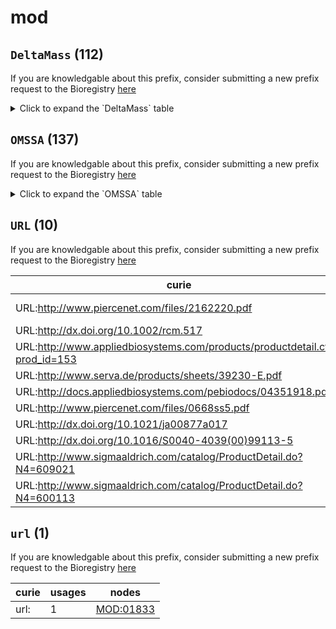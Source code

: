 # mod

## `DeltaMass` (112)

If you are knowledgable about this prefix, consider submitting a new prefix
request to the Bioregistry [here](https://github.com/biopragmatics/bioregistry/issues/new?assignees=cthoyt&labels=New%2CPrefix&template=new-prefix.yml&title=%5BResource%5D%3A%20DeltaMass)

<details>
<summary>Click to expand the `DeltaMass` table</summary>

| curie         |   usages | nodes                                                                                                                                                                                                                                                                                  |
|---------------|----------|----------------------------------------------------------------------------------------------------------------------------------------------------------------------------------------------------------------------------------------------------------------------------------------|
| DeltaMass:0   |      205 | [MOD:00010](http://purl.obolibrary.org/obo/MOD_00010), [MOD:00011](http://purl.obolibrary.org/obo/MOD_00011), [MOD:00012](http://purl.obolibrary.org/obo/MOD_00012), [MOD:00013](http://purl.obolibrary.org/obo/MOD_00013), [MOD:00014](http://purl.obolibrary.org/obo/MOD_00014), ... |
| DeltaMass:56  |        3 | [MOD:00398](http://purl.obolibrary.org/obo/MOD_00398), [MOD:01678](http://purl.obolibrary.org/obo/MOD_01678), [MOD:01679](http://purl.obolibrary.org/obo/MOD_01679)                                                                                                                    |
| DeltaMass:215 |        3 | [MOD:00414](http://purl.obolibrary.org/obo/MOD_00414), [MOD:01076](http://purl.obolibrary.org/obo/MOD_01076), [MOD:02038](http://purl.obolibrary.org/obo/MOD_02038)                                                                                                                    |
| DeltaMass:197 |        3 | [MOD:01061](http://purl.obolibrary.org/obo/MOD_01061), [MOD:01062](http://purl.obolibrary.org/obo/MOD_01062), [MOD:01329](http://purl.obolibrary.org/obo/MOD_01329)                                                                                                                    |
| DeltaMass:166 |        2 | [MOD:00080](http://purl.obolibrary.org/obo/MOD_00080), [MOD:01044](http://purl.obolibrary.org/obo/MOD_01044)                                                                                                                                                                           |
| DeltaMass:304 |        2 | [MOD:00233](http://purl.obolibrary.org/obo/MOD_00233), [MOD:01163](http://purl.obolibrary.org/obo/MOD_01163)                                                                                                                                                                           |
| DeltaMass:113 |        2 | [MOD:00403](http://purl.obolibrary.org/obo/MOD_00403), [MOD:01017](http://purl.obolibrary.org/obo/MOD_01017)                                                                                                                                                                           |
| DeltaMass:90  |        2 | [MOD:00404](http://purl.obolibrary.org/obo/MOD_00404), [MOD:00999](http://purl.obolibrary.org/obo/MOD_00999)                                                                                                                                                                           |
| DeltaMass:336 |        2 | [MOD:00419](http://purl.obolibrary.org/obo/MOD_00419), [MOD:01871](http://purl.obolibrary.org/obo/MOD_01871)                                                                                                                                                                           |
| DeltaMass:357 |        2 | [MOD:00462](http://purl.obolibrary.org/obo/MOD_00462), [MOD:00963](http://purl.obolibrary.org/obo/MOD_00963)                                                                                                                                                                           |
| DeltaMass:235 |        2 | [MOD:00596](http://purl.obolibrary.org/obo/MOD_00596), [MOD:01697](http://purl.obolibrary.org/obo/MOD_01697)                                                                                                                                                                           |
| DeltaMass:349 |        2 | [MOD:00835](http://purl.obolibrary.org/obo/MOD_00835), [MOD:01169](http://purl.obolibrary.org/obo/MOD_01169)                                                                                                                                                                           |
| DeltaMass:337 |        2 | [MOD:00980](http://purl.obolibrary.org/obo/MOD_00980), [MOD:01060](http://purl.obolibrary.org/obo/MOD_01060)                                                                                                                                                                           |
| DeltaMass:292 |        2 | [MOD:01127](http://purl.obolibrary.org/obo/MOD_01127), [MOD:01166](http://purl.obolibrary.org/obo/MOD_01166)                                                                                                                                                                           |
| DeltaMass:123 |        1 | [MOD:00040](http://purl.obolibrary.org/obo/MOD_00040)                                                                                                                                                                                                                                  |
| DeltaMass:217 |        1 | [MOD:00041](http://purl.obolibrary.org/obo/MOD_00041)                                                                                                                                                                                                                                  |
| DeltaMass:122 |        1 | [MOD:00049](http://purl.obolibrary.org/obo/MOD_00049)                                                                                                                                                                                                                                  |
| DeltaMass:214 |        1 | [MOD:00064](http://purl.obolibrary.org/obo/MOD_00064)                                                                                                                                                                                                                                  |
| DeltaMass:169 |        1 | [MOD:00073](http://purl.obolibrary.org/obo/MOD_00073)                                                                                                                                                                                                                                  |
| DeltaMass:167 |        1 | [MOD:00081](http://purl.obolibrary.org/obo/MOD_00081)                                                                                                                                                                                                                                  |
| DeltaMass:165 |        1 | [MOD:00085](http://purl.obolibrary.org/obo/MOD_00085)                                                                                                                                                                                                                                  |
| DeltaMass:293 |        1 | [MOD:00111](http://purl.obolibrary.org/obo/MOD_00111)                                                                                                                                                                                                                                  |
| DeltaMass:303 |        1 | [MOD:00115](http://purl.obolibrary.org/obo/MOD_00115)                                                                                                                                                                                                                                  |
| DeltaMass:7   |        1 | [MOD:00119](http://purl.obolibrary.org/obo/MOD_00119)                                                                                                                                                                                                                                  |
| DeltaMass:305 |        1 | [MOD:00126](http://purl.obolibrary.org/obo/MOD_00126)                                                                                                                                                                                                                                  |
| DeltaMass:353 |        1 | [MOD:00131](http://purl.obolibrary.org/obo/MOD_00131)                                                                                                                                                                                                                                  |
| DeltaMass:88  |        1 | [MOD:00181](http://purl.obolibrary.org/obo/MOD_00181)                                                                                                                                                                                                                                  |
| DeltaMass:83  |        1 | [MOD:00183](http://purl.obolibrary.org/obo/MOD_00183)                                                                                                                                                                                                                                  |
| DeltaMass:350 |        1 | [MOD:00193](http://purl.obolibrary.org/obo/MOD_00193)                                                                                                                                                                                                                                  |
| DeltaMass:41  |        1 | [MOD:00210](http://purl.obolibrary.org/obo/MOD_00210)                                                                                                                                                                                                                                  |
| DeltaMass:316 |        1 | [MOD:00232](http://purl.obolibrary.org/obo/MOD_00232)                                                                                                                                                                                                                                  |
| DeltaMass:61  |        1 | [MOD:00237](http://purl.obolibrary.org/obo/MOD_00237)                                                                                                                                                                                                                                  |
| DeltaMass:205 |        1 | [MOD:00256](http://purl.obolibrary.org/obo/MOD_00256)                                                                                                                                                                                                                                  |
| DeltaMass:18  |        1 | [MOD:00307](http://purl.obolibrary.org/obo/MOD_00307)                                                                                                                                                                                                                                  |
| DeltaMass:64  |        1 | [MOD:00399](http://purl.obolibrary.org/obo/MOD_00399)                                                                                                                                                                                                                                  |
| DeltaMass:32  |        1 | [MOD:00400](http://purl.obolibrary.org/obo/MOD_00400)                                                                                                                                                                                                                                  |
| DeltaMass:72  |        1 | [MOD:00417](http://purl.obolibrary.org/obo/MOD_00417)                                                                                                                                                                                                                                  |
| DeltaMass:16  |        1 | [MOD:00420](http://purl.obolibrary.org/obo/MOD_00420)                                                                                                                                                                                                                                  |
| DeltaMass:253 |        1 | [MOD:00424](http://purl.obolibrary.org/obo/MOD_00424)                                                                                                                                                                                                                                  |
| DeltaMass:36  |        1 | [MOD:00427](http://purl.obolibrary.org/obo/MOD_00427)                                                                                                                                                                                                                                  |
| DeltaMass:203 |        1 | [MOD:00434](http://purl.obolibrary.org/obo/MOD_00434)                                                                                                                                                                                                                                  |
| DeltaMass:334 |        1 | [MOD:00460](http://purl.obolibrary.org/obo/MOD_00460)                                                                                                                                                                                                                                  |
| DeltaMass:356 |        1 | [MOD:00464](http://purl.obolibrary.org/obo/MOD_00464)                                                                                                                                                                                                                                  |
| DeltaMass:354 |        1 | [MOD:00478](http://purl.obolibrary.org/obo/MOD_00478)                                                                                                                                                                                                                                  |
| DeltaMass:351 |        1 | [MOD:00479](http://purl.obolibrary.org/obo/MOD_00479)                                                                                                                                                                                                                                  |
| DeltaMass:80  |        1 | [MOD:00622](http://purl.obolibrary.org/obo/MOD_00622)                                                                                                                                                                                                                                  |
| DeltaMass:177 |        1 | [MOD:00719](http://purl.obolibrary.org/obo/MOD_00719)                                                                                                                                                                                                                                  |
| DeltaMass:172 |        1 | [MOD:00729](http://purl.obolibrary.org/obo/MOD_00729)                                                                                                                                                                                                                                  |
| DeltaMass:247 |        1 | [MOD:00734](http://purl.obolibrary.org/obo/MOD_00734)                                                                                                                                                                                                                                  |
| DeltaMass:260 |        1 | [MOD:00765](http://purl.obolibrary.org/obo/MOD_00765)                                                                                                                                                                                                                                  |
| DeltaMass:352 |        1 | [MOD:00779](http://purl.obolibrary.org/obo/MOD_00779)                                                                                                                                                                                                                                  |
| DeltaMass:8   |        1 | [MOD:00793](http://purl.obolibrary.org/obo/MOD_00793)                                                                                                                                                                                                                                  |
| DeltaMass:129 |        1 | [MOD:00796](http://purl.obolibrary.org/obo/MOD_00796)                                                                                                                                                                                                                                  |
| DeltaMass:23  |        1 | [MOD:00807](http://purl.obolibrary.org/obo/MOD_00807)                                                                                                                                                                                                                                  |
| DeltaMass:171 |        1 | [MOD:00882](http://purl.obolibrary.org/obo/MOD_00882)                                                                                                                                                                                                                                  |
| DeltaMass:3   |        1 | [MOD:00950](http://purl.obolibrary.org/obo/MOD_00950)                                                                                                                                                                                                                                  |
| DeltaMass:58  |        1 | [MOD:00951](http://purl.obolibrary.org/obo/MOD_00951)                                                                                                                                                                                                                                  |
| DeltaMass:10  |        1 | [MOD:00956](http://purl.obolibrary.org/obo/MOD_00956)                                                                                                                                                                                                                                  |
| DeltaMass:333 |        1 | [MOD:00961](http://purl.obolibrary.org/obo/MOD_00961)                                                                                                                                                                                                                                  |
| DeltaMass:343 |        1 | [MOD:00962](http://purl.obolibrary.org/obo/MOD_00962)                                                                                                                                                                                                                                  |
| DeltaMass:34  |        1 | [MOD:00964](http://purl.obolibrary.org/obo/MOD_00964)                                                                                                                                                                                                                                  |
| DeltaMass:342 |        1 | [MOD:00965](http://purl.obolibrary.org/obo/MOD_00965)                                                                                                                                                                                                                                  |
| DeltaMass:339 |        1 | [MOD:00966](http://purl.obolibrary.org/obo/MOD_00966)                                                                                                                                                                                                                                  |
| DeltaMass:35  |        1 | [MOD:00967](http://purl.obolibrary.org/obo/MOD_00967)                                                                                                                                                                                                                                  |
| DeltaMass:347 |        1 | [MOD:00968](http://purl.obolibrary.org/obo/MOD_00968)                                                                                                                                                                                                                                  |
| DeltaMass:346 |        1 | [MOD:00969](http://purl.obolibrary.org/obo/MOD_00969)                                                                                                                                                                                                                                  |
| DeltaMass:37  |        1 | [MOD:00970](http://purl.obolibrary.org/obo/MOD_00970)                                                                                                                                                                                                                                  |
| DeltaMass:38  |        1 | [MOD:00971](http://purl.obolibrary.org/obo/MOD_00971)                                                                                                                                                                                                                                  |
| DeltaMass:355 |        1 | [MOD:00973](http://purl.obolibrary.org/obo/MOD_00973)                                                                                                                                                                                                                                  |
| DeltaMass:345 |        1 | [MOD:00978](http://purl.obolibrary.org/obo/MOD_00978)                                                                                                                                                                                                                                  |
| DeltaMass:67  |        1 | [MOD:00983](http://purl.obolibrary.org/obo/MOD_00983)                                                                                                                                                                                                                                  |
| DeltaMass:78  |        1 | [MOD:00992](http://purl.obolibrary.org/obo/MOD_00992)                                                                                                                                                                                                                                  |
| DeltaMass:92  |        1 | [MOD:01002](http://purl.obolibrary.org/obo/MOD_01002)                                                                                                                                                                                                                                  |
| DeltaMass:95  |        1 | [MOD:01004](http://purl.obolibrary.org/obo/MOD_01004)                                                                                                                                                                                                                                  |
| DeltaMass:335 |        1 | [MOD:01012](http://purl.obolibrary.org/obo/MOD_01012)                                                                                                                                                                                                                                  |
| DeltaMass:358 |        1 | [MOD:01014](http://purl.obolibrary.org/obo/MOD_01014)                                                                                                                                                                                                                                  |
| DeltaMass:110 |        1 | [MOD:01015](http://purl.obolibrary.org/obo/MOD_01015)                                                                                                                                                                                                                                  |
| DeltaMass:156 |        1 | [MOD:01023](http://purl.obolibrary.org/obo/MOD_01023)                                                                                                                                                                                                                                  |
| DeltaMass:126 |        1 | [MOD:01026](http://purl.obolibrary.org/obo/MOD_01026)                                                                                                                                                                                                                                  |
| DeltaMass:154 |        1 | [MOD:01040](http://purl.obolibrary.org/obo/MOD_01040)                                                                                                                                                                                                                                  |
| DeltaMass:168 |        1 | [MOD:01047](http://purl.obolibrary.org/obo/MOD_01047)                                                                                                                                                                                                                                  |
| DeltaMass:180 |        1 | [MOD:01050](http://purl.obolibrary.org/obo/MOD_01050)                                                                                                                                                                                                                                  |
| DeltaMass:198 |        1 | [MOD:01063](http://purl.obolibrary.org/obo/MOD_01063)                                                                                                                                                                                                                                  |
| DeltaMass:341 |        1 | [MOD:01067](http://purl.obolibrary.org/obo/MOD_01067)                                                                                                                                                                                                                                  |
| DeltaMass:216 |        1 | [MOD:01077](http://purl.obolibrary.org/obo/MOD_01077)                                                                                                                                                                                                                                  |
| DeltaMass:218 |        1 | [MOD:01079](http://purl.obolibrary.org/obo/MOD_01079)                                                                                                                                                                                                                                  |
| DeltaMass:219 |        1 | [MOD:01080](http://purl.obolibrary.org/obo/MOD_01080)                                                                                                                                                                                                                                  |
| DeltaMass:226 |        1 | [MOD:01085](http://purl.obolibrary.org/obo/MOD_01085)                                                                                                                                                                                                                                  |
| DeltaMass:233 |        1 | [MOD:01091](http://purl.obolibrary.org/obo/MOD_01091)                                                                                                                                                                                                                                  |
| DeltaMass:236 |        1 | [MOD:01093](http://purl.obolibrary.org/obo/MOD_01093)                                                                                                                                                                                                                                  |
| DeltaMass:237 |        1 | [MOD:01094](http://purl.obolibrary.org/obo/MOD_01094)                                                                                                                                                                                                                                  |
| DeltaMass:240 |        1 | [MOD:01095](http://purl.obolibrary.org/obo/MOD_01095)                                                                                                                                                                                                                                  |
| DeltaMass:242 |        1 | [MOD:01097](http://purl.obolibrary.org/obo/MOD_01097)                                                                                                                                                                                                                                  |
| DeltaMass:243 |        1 | [MOD:01098](http://purl.obolibrary.org/obo/MOD_01098)                                                                                                                                                                                                                                  |
| DeltaMass:244 |        1 | [MOD:01099](http://purl.obolibrary.org/obo/MOD_01099)                                                                                                                                                                                                                                  |
| DeltaMass:348 |        1 | [MOD:01102](http://purl.obolibrary.org/obo/MOD_01102)                                                                                                                                                                                                                                  |
| DeltaMass:258 |        1 | [MOD:01107](http://purl.obolibrary.org/obo/MOD_01107)                                                                                                                                                                                                                                  |
| DeltaMass:259 |        1 | [MOD:01108](http://purl.obolibrary.org/obo/MOD_01108)                                                                                                                                                                                                                                  |
| DeltaMass:266 |        1 | [MOD:01112](http://purl.obolibrary.org/obo/MOD_01112)                                                                                                                                                                                                                                  |
| DeltaMass:270 |        1 | [MOD:01114](http://purl.obolibrary.org/obo/MOD_01114)                                                                                                                                                                                                                                  |
| DeltaMass:275 |        1 | [MOD:01118](http://purl.obolibrary.org/obo/MOD_01118)                                                                                                                                                                                                                                  |
| DeltaMass:280 |        1 | [MOD:01121](http://purl.obolibrary.org/obo/MOD_01121)                                                                                                                                                                                                                                  |
| DeltaMass:285 |        1 | [MOD:01124](http://purl.obolibrary.org/obo/MOD_01124)                                                                                                                                                                                                                                  |
| DeltaMass:295 |        1 | [MOD:01129](http://purl.obolibrary.org/obo/MOD_01129)                                                                                                                                                                                                                                  |
| DeltaMass:297 |        1 | [MOD:01130](http://purl.obolibrary.org/obo/MOD_01130)                                                                                                                                                                                                                                  |
| DeltaMass:306 |        1 | [MOD:01134](http://purl.obolibrary.org/obo/MOD_01134)                                                                                                                                                                                                                                  |
| DeltaMass:309 |        1 | [MOD:01136](http://purl.obolibrary.org/obo/MOD_01136)                                                                                                                                                                                                                                  |
| DeltaMass:310 |        1 | [MOD:01137](http://purl.obolibrary.org/obo/MOD_01137)                                                                                                                                                                                                                                  |
| DeltaMass:311 |        1 | [MOD:01138](http://purl.obolibrary.org/obo/MOD_01138)                                                                                                                                                                                                                                  |
| DeltaMass:312 |        1 | [MOD:01139](http://purl.obolibrary.org/obo/MOD_01139)                                                                                                                                                                                                                                  |
| DeltaMass:314 |        1 | [MOD:01141](http://purl.obolibrary.org/obo/MOD_01141)                                                                                                                                                                                                                                  |
| DeltaMass:181 |        1 | [MOD:01227](http://purl.obolibrary.org/obo/MOD_01227)                                                                                                                                                                                                                                  |

</details>

## `OMSSA` (137)

If you are knowledgable about this prefix, consider submitting a new prefix
request to the Bioregistry [here](https://github.com/biopragmatics/bioregistry/issues/new?assignees=cthoyt&labels=New%2CPrefix&template=new-prefix.yml&title=%5BResource%5D%3A%20OMSSA)

<details>
<summary>Click to expand the `OMSSA` table</summary>

| curie     |   usages | nodes                                                                                                        |
|-----------|----------|--------------------------------------------------------------------------------------------------------------|
| OMSSA:59  |        2 | [MOD:00036](http://purl.obolibrary.org/obo/MOD_00036), [MOD:01926](http://purl.obolibrary.org/obo/MOD_01926) |
| OMSSA:77  |        2 | [MOD:00414](http://purl.obolibrary.org/obo/MOD_00414), [MOD:02038](http://purl.obolibrary.org/obo/MOD_02038) |
| OMSSA:46  |        2 | [MOD:01225](http://purl.obolibrary.org/obo/MOD_01225), [MOD:01227](http://purl.obolibrary.org/obo/MOD_01227) |
| OMSSA:22  |        1 | [MOD:00030](http://purl.obolibrary.org/obo/MOD_00030)                                                        |
| OMSSA:110 |        1 | [MOD:00040](http://purl.obolibrary.org/obo/MOD_00040)                                                        |
| OMSSA:48  |        1 | [MOD:00041](http://purl.obolibrary.org/obo/MOD_00041)                                                        |
| OMSSA:6   |        1 | [MOD:00046](http://purl.obolibrary.org/obo/MOD_00046)                                                        |
| OMSSA:7   |        1 | [MOD:00047](http://purl.obolibrary.org/obo/MOD_00047)                                                        |
| OMSSA:8   |        1 | [MOD:00048](http://purl.obolibrary.org/obo/MOD_00048)                                                        |
| OMSSA:24  |        1 | [MOD:00064](http://purl.obolibrary.org/obo/MOD_00064)                                                        |
| OMSSA:50  |        1 | [MOD:00067](http://purl.obolibrary.org/obo/MOD_00067)                                                        |
| OMSSA:80  |        1 | [MOD:00068](http://purl.obolibrary.org/obo/MOD_00068)                                                        |
| OMSSA:75  |        1 | [MOD:00079](http://purl.obolibrary.org/obo/MOD_00079)                                                        |
| OMSSA:70  |        1 | [MOD:00081](http://purl.obolibrary.org/obo/MOD_00081)                                                        |
| OMSSA:36  |        1 | [MOD:00084](http://purl.obolibrary.org/obo/MOD_00084)                                                        |
| OMSSA:93  |        1 | [MOD:00086](http://purl.obolibrary.org/obo/MOD_00086)                                                        |
| OMSSA:81  |        1 | [MOD:00087](http://purl.obolibrary.org/obo/MOD_00087)                                                        |
| OMSSA:95  |        1 | [MOD:00088](http://purl.obolibrary.org/obo/MOD_00088)                                                        |
| OMSSA:94  |        1 | [MOD:00089](http://purl.obolibrary.org/obo/MOD_00089)                                                        |
| OMSSA:179 |        1 | [MOD:00110](http://purl.obolibrary.org/obo/MOD_00110)                                                        |
| OMSSA:42  |        1 | [MOD:00111](http://purl.obolibrary.org/obo/MOD_00111)                                                        |
| OMSSA:49  |        1 | [MOD:00113](http://purl.obolibrary.org/obo/MOD_00113)                                                        |
| OMSSA:67  |        1 | [MOD:00127](http://purl.obolibrary.org/obo/MOD_00127)                                                        |
| OMSSA:64  |        1 | [MOD:00155](http://purl.obolibrary.org/obo/MOD_00155)                                                        |
| OMSSA:114 |        1 | [MOD:00181](http://purl.obolibrary.org/obo/MOD_00181)                                                        |
| OMSSA:96  |        1 | [MOD:00189](http://purl.obolibrary.org/obo/MOD_00189)                                                        |
| OMSSA:97  |        1 | [MOD:00190](http://purl.obolibrary.org/obo/MOD_00190)                                                        |
| OMSSA:193 |        1 | [MOD:00210](http://purl.obolibrary.org/obo/MOD_00210)                                                        |
| OMSSA:43  |        1 | [MOD:00216](http://purl.obolibrary.org/obo/MOD_00216)                                                        |
| OMSSA:33  |        1 | [MOD:00219](http://purl.obolibrary.org/obo/MOD_00219)                                                        |
| OMSSA:51  |        1 | [MOD:00234](http://purl.obolibrary.org/obo/MOD_00234)                                                        |
| OMSSA:26  |        1 | [MOD:00237](http://purl.obolibrary.org/obo/MOD_00237)                                                        |
| OMSSA:115 |        1 | [MOD:00256](http://purl.obolibrary.org/obo/MOD_00256)                                                        |
| OMSSA:162 |        1 | [MOD:00267](http://purl.obolibrary.org/obo/MOD_00267)                                                        |
| OMSSA:47  |        1 | [MOD:00309](http://purl.obolibrary.org/obo/MOD_00309)                                                        |
| OMSSA:187 |        1 | [MOD:00313](http://purl.obolibrary.org/obo/MOD_00313)                                                        |
| OMSSA:4   |        1 | [MOD:00400](http://purl.obolibrary.org/obo/MOD_00400)                                                        |
| OMSSA:56  |        1 | [MOD:00403](http://purl.obolibrary.org/obo/MOD_00403)                                                        |
| OMSSA:57  |        1 | [MOD:00404](http://purl.obolibrary.org/obo/MOD_00404)                                                        |
| OMSSA:82  |        1 | [MOD:00409](http://purl.obolibrary.org/obo/MOD_00409)                                                        |
| OMSSA:84  |        1 | [MOD:00410](http://purl.obolibrary.org/obo/MOD_00410)                                                        |
| OMSSA:5   |        1 | [MOD:00417](http://purl.obolibrary.org/obo/MOD_00417)                                                        |
| OMSSA:109 |        1 | [MOD:00420](http://purl.obolibrary.org/obo/MOD_00420)                                                        |
| OMSSA:112 |        1 | [MOD:00424](http://purl.obolibrary.org/obo/MOD_00424)                                                        |
| OMSSA:118 |        1 | [MOD:00444](http://purl.obolibrary.org/obo/MOD_00444)                                                        |
| OMSSA:53  |        1 | [MOD:00445](http://purl.obolibrary.org/obo/MOD_00445)                                                        |
| OMSSA:34  |        1 | [MOD:00460](http://purl.obolibrary.org/obo/MOD_00460)                                                        |
| OMSSA:66  |        1 | [MOD:00462](http://purl.obolibrary.org/obo/MOD_00462)                                                        |
| OMSSA:58  |        1 | [MOD:00463](http://purl.obolibrary.org/obo/MOD_00463)                                                        |
| OMSSA:45  |        1 | [MOD:00464](http://purl.obolibrary.org/obo/MOD_00464)                                                        |
| OMSSA:39  |        1 | [MOD:00465](http://purl.obolibrary.org/obo/MOD_00465)                                                        |
| OMSSA:129 |        1 | [MOD:00480](http://purl.obolibrary.org/obo/MOD_00480)                                                        |
| OMSSA:130 |        1 | [MOD:00481](http://purl.obolibrary.org/obo/MOD_00481)                                                        |
| OMSSA:83  |        1 | [MOD:00483](http://purl.obolibrary.org/obo/MOD_00483)                                                        |
| OMSSA:52  |        1 | [MOD:00492](http://purl.obolibrary.org/obo/MOD_00492)                                                        |
| OMSSA:116 |        1 | [MOD:00502](http://purl.obolibrary.org/obo/MOD_00502)                                                        |
| OMSSA:78  |        1 | [MOD:00503](http://purl.obolibrary.org/obo/MOD_00503)                                                        |
| OMSSA:79  |        1 | [MOD:00504](http://purl.obolibrary.org/obo/MOD_00504)                                                        |
| OMSSA:183 |        1 | [MOD:00510](http://purl.obolibrary.org/obo/MOD_00510)                                                        |
| OMSSA:113 |        1 | [MOD:00530](http://purl.obolibrary.org/obo/MOD_00530)                                                        |
| OMSSA:88  |        1 | [MOD:00546](http://purl.obolibrary.org/obo/MOD_00546)                                                        |
| OMSSA:111 |        1 | [MOD:00571](http://purl.obolibrary.org/obo/MOD_00571)                                                        |
| OMSSA:87  |        1 | [MOD:00581](http://purl.obolibrary.org/obo/MOD_00581)                                                        |
| OMSSA:181 |        1 | [MOD:00582](http://purl.obolibrary.org/obo/MOD_00582)                                                        |
| OMSSA:137 |        1 | [MOD:00587](http://purl.obolibrary.org/obo/MOD_00587)                                                        |
| OMSSA:21  |        1 | [MOD:00617](http://purl.obolibrary.org/obo/MOD_00617)                                                        |
| OMSSA:1   |        1 | [MOD:00719](http://purl.obolibrary.org/obo/MOD_00719)                                                        |
| OMSSA:14  |        1 | [MOD:00722](http://purl.obolibrary.org/obo/MOD_00722)                                                        |
| OMSSA:74  |        1 | [MOD:00724](http://purl.obolibrary.org/obo/MOD_00724)                                                        |
| OMSSA:54  |        1 | [MOD:00775](http://purl.obolibrary.org/obo/MOD_00775)                                                        |
| OMSSA:55  |        1 | [MOD:00776](http://purl.obolibrary.org/obo/MOD_00776)                                                        |
| OMSSA:37  |        1 | [MOD:00783](http://purl.obolibrary.org/obo/MOD_00783)                                                        |
| OMSSA:163 |        1 | [MOD:00796](http://purl.obolibrary.org/obo/MOD_00796)                                                        |
| OMSSA:15  |        1 | [MOD:00855](http://purl.obolibrary.org/obo/MOD_00855)                                                        |
| OMSSA:25  |        1 | [MOD:00883](http://purl.obolibrary.org/obo/MOD_00883)                                                        |
| OMSSA:192 |        1 | [MOD:00890](http://purl.obolibrary.org/obo/MOD_00890)                                                        |
| OMSSA:180 |        1 | [MOD:00942](http://purl.obolibrary.org/obo/MOD_00942)                                                        |
| OMSSA:62  |        1 | [MOD:01024](http://purl.obolibrary.org/obo/MOD_01024)                                                        |
| OMSSA:60  |        1 | [MOD:01047](http://purl.obolibrary.org/obo/MOD_01047)                                                        |
| OMSSA:3   |        1 | [MOD:01060](http://purl.obolibrary.org/obo/MOD_01060)                                                        |
| OMSSA:2   |        1 | [MOD:01061](http://purl.obolibrary.org/obo/MOD_01061)                                                        |
| OMSSA:35  |        1 | [MOD:01140](http://purl.obolibrary.org/obo/MOD_01140)                                                        |
| OMSSA:69  |        1 | [MOD:01181](http://purl.obolibrary.org/obo/MOD_01181)                                                        |
| OMSSA:27  |        1 | [MOD:01212](http://purl.obolibrary.org/obo/MOD_01212)                                                        |
| OMSSA:28  |        1 | [MOD:01213](http://purl.obolibrary.org/obo/MOD_01213)                                                        |
| OMSSA:29  |        1 | [MOD:01215](http://purl.obolibrary.org/obo/MOD_01215)                                                        |
| OMSSA:30  |        1 | [MOD:01216](http://purl.obolibrary.org/obo/MOD_01216)                                                        |
| OMSSA:41  |        1 | [MOD:01223](http://purl.obolibrary.org/obo/MOD_01223)                                                        |
| OMSSA:40  |        1 | [MOD:01224](http://purl.obolibrary.org/obo/MOD_01224)                                                        |
| OMSSA:65  |        1 | [MOD:01228](http://purl.obolibrary.org/obo/MOD_01228)                                                        |
| OMSSA:19  |        1 | [MOD:01241](http://purl.obolibrary.org/obo/MOD_01241)                                                        |
| OMSSA:20  |        1 | [MOD:01242](http://purl.obolibrary.org/obo/MOD_01242)                                                        |
| OMSSA:189 |        1 | [MOD:01254](http://purl.obolibrary.org/obo/MOD_01254)                                                        |
| OMSSA:139 |        1 | [MOD:01293](http://purl.obolibrary.org/obo/MOD_01293)                                                        |
| OMSSA:136 |        1 | [MOD:01331](http://purl.obolibrary.org/obo/MOD_01331)                                                        |
| OMSSA:138 |        1 | [MOD:01334](http://purl.obolibrary.org/obo/MOD_01334)                                                        |
| OMSSA:23  |        1 | [MOD:01345](http://purl.obolibrary.org/obo/MOD_01345)                                                        |
| OMSSA:85  |        1 | [MOD:01351](http://purl.obolibrary.org/obo/MOD_01351)                                                        |
| OMSSA:86  |        1 | [MOD:01352](http://purl.obolibrary.org/obo/MOD_01352)                                                        |
| OMSSA:186 |        1 | [MOD:01381](http://purl.obolibrary.org/obo/MOD_01381)                                                        |
| OMSSA:63  |        1 | [MOD:01385](http://purl.obolibrary.org/obo/MOD_01385)                                                        |
| OMSSA:10  |        1 | [MOD:01458](http://purl.obolibrary.org/obo/MOD_01458)                                                        |
| OMSSA:190 |        1 | [MOD:01459](http://purl.obolibrary.org/obo/MOD_01459)                                                        |
| OMSSA:167 |        1 | [MOD:01486](http://purl.obolibrary.org/obo/MOD_01486)                                                        |
| OMSSA:168 |        1 | [MOD:01487](http://purl.obolibrary.org/obo/MOD_01487)                                                        |
| OMSSA:169 |        1 | [MOD:01488](http://purl.obolibrary.org/obo/MOD_01488)                                                        |
| OMSSA:170 |        1 | [MOD:01493](http://purl.obolibrary.org/obo/MOD_01493)                                                        |
| OMSSA:171 |        1 | [MOD:01494](http://purl.obolibrary.org/obo/MOD_01494)                                                        |
| OMSSA:172 |        1 | [MOD:01495](http://purl.obolibrary.org/obo/MOD_01495)                                                        |
| OMSSA:173 |        1 | [MOD:01500](http://purl.obolibrary.org/obo/MOD_01500)                                                        |
| OMSSA:174 |        1 | [MOD:01501](http://purl.obolibrary.org/obo/MOD_01501)                                                        |
| OMSSA:175 |        1 | [MOD:01502](http://purl.obolibrary.org/obo/MOD_01502)                                                        |
| OMSSA:211 |        1 | [MOD:01507](http://purl.obolibrary.org/obo/MOD_01507)                                                        |
| OMSSA:212 |        1 | [MOD:01508](http://purl.obolibrary.org/obo/MOD_01508)                                                        |
| OMSSA:213 |        1 | [MOD:01509](http://purl.obolibrary.org/obo/MOD_01509)                                                        |
| OMSSA:90  |        1 | [MOD:01622](http://purl.obolibrary.org/obo/MOD_01622)                                                        |
| OMSSA:9   |        1 | [MOD:01643](http://purl.obolibrary.org/obo/MOD_01643)                                                        |
| OMSSA:117 |        1 | [MOD:01669](http://purl.obolibrary.org/obo/MOD_01669)                                                        |
| OMSSA:182 |        1 | [MOD:01674](http://purl.obolibrary.org/obo/MOD_01674)                                                        |
| OMSSA:184 |        1 | [MOD:01675](http://purl.obolibrary.org/obo/MOD_01675)                                                        |
| OMSSA:185 |        1 | [MOD:01676](http://purl.obolibrary.org/obo/MOD_01676)                                                        |
| OMSSA:31  |        1 | [MOD:01678](http://purl.obolibrary.org/obo/MOD_01678)                                                        |
| OMSSA:32  |        1 | [MOD:01679](http://purl.obolibrary.org/obo/MOD_01679)                                                        |
| OMSSA:76  |        1 | [MOD:01680](http://purl.obolibrary.org/obo/MOD_01680)                                                        |
| OMSSA:16  |        1 | [MOD:01681](http://purl.obolibrary.org/obo/MOD_01681)                                                        |
| OMSSA:73  |        1 | [MOD:01682](http://purl.obolibrary.org/obo/MOD_01682)                                                        |
| OMSSA:0   |        1 | [MOD:01683](http://purl.obolibrary.org/obo/MOD_01683)                                                        |
| OMSSA:92  |        1 | [MOD:01684](http://purl.obolibrary.org/obo/MOD_01684)                                                        |
| OMSSA:38  |        1 | [MOD:01686](http://purl.obolibrary.org/obo/MOD_01686)                                                        |
| OMSSA:12  |        1 | [MOD:01687](http://purl.obolibrary.org/obo/MOD_01687)                                                        |
| OMSSA:61  |        1 | [MOD:01688](http://purl.obolibrary.org/obo/MOD_01688)                                                        |
| OMSSA:68  |        1 | [MOD:01689](http://purl.obolibrary.org/obo/MOD_01689)                                                        |
| OMSSA:107 |        1 | [MOD:01693](http://purl.obolibrary.org/obo/MOD_01693)                                                        |
| OMSSA:188 |        1 | [MOD:01769](http://purl.obolibrary.org/obo/MOD_01769)                                                        |
| OMSSA:208 |        1 | [MOD:01865](http://purl.obolibrary.org/obo/MOD_01865)                                                        |
| OMSSA:209 |        1 | [MOD:01866](http://purl.obolibrary.org/obo/MOD_01866)                                                        |
| OMSSA:210 |        1 | [MOD:01867](http://purl.obolibrary.org/obo/MOD_01867)                                                        |

</details>

## `URL` (10)

If you are knowledgable about this prefix, consider submitting a new prefix
request to the Bioregistry [here](https://github.com/biopragmatics/bioregistry/issues/new?assignees=cthoyt&labels=New%2CPrefix&template=new-prefix.yml&title=%5BResource%5D%3A%20URL)

| curie                                                                                                                                    |   usages | nodes                                                                                                                                                                                                                                                                                  |
|------------------------------------------------------------------------------------------------------------------------------------------|----------|----------------------------------------------------------------------------------------------------------------------------------------------------------------------------------------------------------------------------------------------------------------------------------------|
| URL:http://www.piercenet.com/files/2162220.pdf                                                                                           |        8 | [MOD:01821](http://purl.obolibrary.org/obo/MOD_01821), [MOD:01822](http://purl.obolibrary.org/obo/MOD_01822), [MOD:01823](http://purl.obolibrary.org/obo/MOD_01823), [MOD:01824](http://purl.obolibrary.org/obo/MOD_01824), [MOD:01825](http://purl.obolibrary.org/obo/MOD_01825), ... |
| URL:http://dx.doi.org/10.1002/rcm.517                                                                                                    |        2 | [MOD:00472](http://purl.obolibrary.org/obo/MOD_00472), [MOD:00473](http://purl.obolibrary.org/obo/MOD_00473)                                                                                                                                                                           |
| URL:http://www.appliedbiosystems.com/products/productdetail.cfm?prod_id=153                                                              |        2 | [MOD:00480](http://purl.obolibrary.org/obo/MOD_00480), [MOD:00481](http://purl.obolibrary.org/obo/MOD_00481)                                                                                                                                                                           |
| URL:http://www.serva.de/products/sheets/39230-E.pdf                                                                                      |        2 | [MOD:00789](http://purl.obolibrary.org/obo/MOD_00789), [MOD:00790](http://purl.obolibrary.org/obo/MOD_00790)                                                                                                                                                                           |
| URL:http://docs.appliedbiosystems.com/pebiodocs/04351918.pdf                                                                             |        1 | [MOD:00564](http://purl.obolibrary.org/obo/MOD_00564)                                                                                                                                                                                                                                  |
| URL:http://www.piercenet.com/files/0668ss5.pdf                                                                                           |        1 | [MOD:00877](http://purl.obolibrary.org/obo/MOD_00877)                                                                                                                                                                                                                                  |
| URL:http://dx.doi.org/10.1021/ja00877a017                                                                                                |        1 | [MOD:00878](http://purl.obolibrary.org/obo/MOD_00878)                                                                                                                                                                                                                                  |
| URL:http://dx.doi.org/10.1016/S0040-4039(00)99113-5                                                                                      |        1 | [MOD:00962](http://purl.obolibrary.org/obo/MOD_00962)                                                                                                                                                                                                                                  |
| URL:http://www.sigmaaldrich.com/catalog/ProductDetail.do?N4=609021|ALDRICH&N5=SEARCH_CONCAT_PNO|BRAND_KEY&F=SPEC&lang=en_US0.000000E+000 |        1 | [MOD:01603](http://purl.obolibrary.org/obo/MOD_01603)                                                                                                                                                                                                                                  |
| URL:http://www.sigmaaldrich.com/catalog/ProductDetail.do?N4=600113|ALDRICH&N5=SEARCH_CONCAT_PNO|BRAND_KEY&F=SPEC&lang=en_US0.000000E+000 |        1 | [MOD:01604](http://purl.obolibrary.org/obo/MOD_01604)                                                                                                                                                                                                                                  |

## `url` (1)

If you are knowledgable about this prefix, consider submitting a new prefix
request to the Bioregistry [here](https://github.com/biopragmatics/bioregistry/issues/new?assignees=cthoyt&labels=New%2CPrefix&template=new-prefix.yml&title=%5BResource%5D%3A%20url)

| curie   |   usages | nodes                                                 |
|---------|----------|-------------------------------------------------------|
| url:    |        1 | [MOD:01833](http://purl.obolibrary.org/obo/MOD_01833) |

